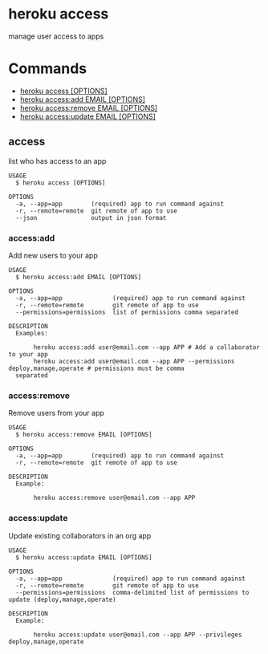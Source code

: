 heroku access
=============

manage user access to apps
# Commands

* [heroku access [OPTIONS]](#access)
* [heroku access:add EMAIL [OPTIONS]](#accessadd)
* [heroku access:remove EMAIL [OPTIONS]](#accessremove)
* [heroku access:update EMAIL [OPTIONS]](#accessupdate)
## access

list who has access to an app

```
USAGE
  $ heroku access [OPTIONS]

OPTIONS
  -a, --app=app        (required) app to run command against
  -r, --remote=remote  git remote of app to use
  --json               output in json format
```

### access:add

Add new users to your app

```
USAGE
  $ heroku access:add EMAIL [OPTIONS]

OPTIONS
  -a, --app=app              (required) app to run command against
  -r, --remote=remote        git remote of app to use
  --permissions=permissions  list of permissions comma separated

DESCRIPTION
  Examples:

       heroku access:add user@email.com --app APP # Add a collaborator to your app
       heroku access:add user@email.com --app APP --permissions deploy,manage,operate # permissions must be comma 
  separated
```

### access:remove

Remove users from your app

```
USAGE
  $ heroku access:remove EMAIL [OPTIONS]

OPTIONS
  -a, --app=app        (required) app to run command against
  -r, --remote=remote  git remote of app to use

DESCRIPTION
  Example:

       heroku access:remove user@email.com --app APP
```

### access:update

Update existing collaborators in an org app

```
USAGE
  $ heroku access:update EMAIL [OPTIONS]

OPTIONS
  -a, --app=app              (required) app to run command against
  -r, --remote=remote        git remote of app to use
  --permissions=permissions  comma-delimited list of permissions to update (deploy,manage,operate)

DESCRIPTION
  Example:

       heroku access:update user@email.com --app APP --privileges deploy,manage,operate
```
